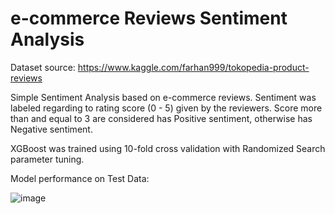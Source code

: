 # e-commerce Reviews Sentiment Analysis

Dataset source: https://www.kaggle.com/farhan999/tokopedia-product-reviews

Simple Sentiment Analysis based on e-commerce reviews.
Sentiment was labeled regarding to rating score (0 - 5) given by the reviewers.
Score more than and equal to 3 are considered has Positive sentiment, otherwise has Negative sentiment.

XGBoost was trained using 10-fold cross validation with Randomized Search parameter tuning.

Model performance on Test Data:

![image](https://user-images.githubusercontent.com/70200533/147870749-d4e4bffa-8106-47f2-be5b-dcda74c0568a.png)
